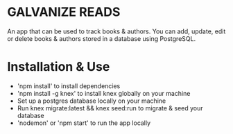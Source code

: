 # GALVANIZE READS
An app that can be used to track books & authors. You can add, update, edit or delete books & authors stored in a database using PostgreSQL.

# Installation & Use
* 'npm install' to install dependencies
* 'npm install -g knex' to install knex globally on your machine
* Set up a postgres database locally on your machine
* Run knex migrate:latest && knex seed:run to migrate & seed your database
* 'nodemon' or 'npm start' to run the app locally
